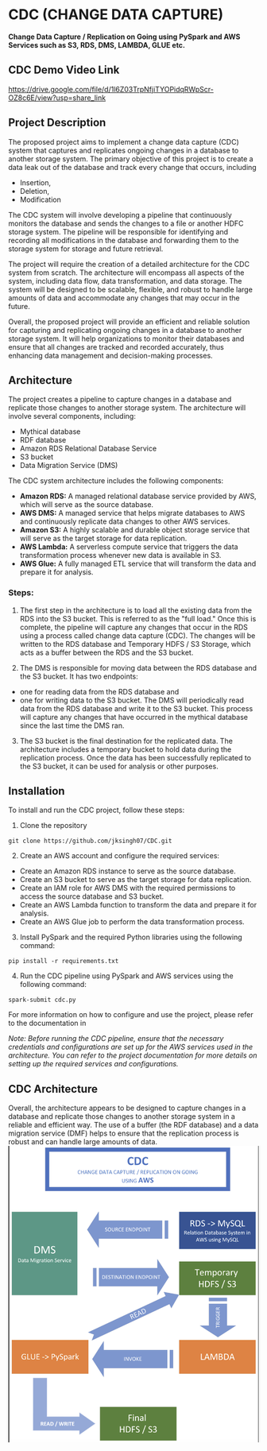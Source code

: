 # CDC (CHANGE DATA CAPTURE)
**Change Data Capture / Replication on Going using PySpark and AWS Services such as S3, RDS, DMS, LAMBDA, GLUE etc.**

## CDC Demo Video Link
https://drive.google.com/file/d/1l6Z03TrpNfjiTYOPidqRWpScr-OZ8c6E/view?usp=share_link

## Project Description

The proposed project aims to implement a change data capture (CDC) system that captures and replicates ongoing changes in a database to another storage system. The primary objective of this project is to create a data leak out of the database and track every change that occurs, including 
- Insertion, 
- Deletion, 
- Modification

The CDC system will involve developing a pipeline that continuously monitors the database and sends the changes to a file or another HDFC storage system. The pipeline will be responsible for identifying and recording all modifications in the database and forwarding them to the storage system for storage and future retrieval.

The project will require the creation of a detailed architecture for the CDC system from scratch. The architecture will encompass all aspects of the system, including data flow, data transformation, and data storage. The system will be designed to be scalable, flexible, and robust to handle large amounts of data and accommodate any changes that may occur in the future.

Overall, the proposed project will provide an efficient and reliable solution for capturing and replicating ongoing changes in a database to another storage system. It will help organizations to monitor their databases and ensure that all changes are tracked and recorded accurately, thus enhancing data management and decision-making processes.


## Architecture

The project creates a pipeline to capture changes in a database and replicate those changes to another storage system. The architecture will involve several components, including:

- Mythical database
- RDF database
- Amazon RDS Relational Database Service
- S3 bucket
- Data Migration Service (DMS)

The CDC system architecture includes the following components:

- **Amazon RDS:** A managed relational database service provided by AWS, which will serve as the source database.
- **AWS DMS:** A managed service that helps migrate databases to AWS and continuously replicate data changes to other AWS services.
- **Amazon S3:** A highly scalable and durable object storage service that will serve as the target storage for data replication.
- **AWS Lambda:** A serverless compute service that triggers the data transformation process whenever new data is available in S3.
- **AWS Glue:** A fully managed ETL service that will transform the data and prepare it for analysis.

### Steps:
1. The first step in the architecture is to load all the existing data from the RDS into the S3 bucket. This is referred to as the "full load." Once this is complete, the pipeline will capture any changes that occur in the RDS using a process called change data capture (CDC). The changes will be written to the RDS database and Temporary HDFS / S3 Storage, which acts as a buffer between the RDS and the S3 bucket.

2. The DMS is responsible for moving data between the RDS database and the S3 bucket. 
It has two endpoints: 
- one for reading data from the RDS database and 
- one for writing data to the S3 bucket. 
The DMS will periodically read data from the RDS database and write it to the S3 bucket. This process will capture any changes that have occurred in the mythical database since the last time the DMS ran.

3. The S3 bucket is the final destination for the replicated data. The architecture includes a temporary bucket to hold data during the replication process. Once the data has been successfully replicated to the S3 bucket, it can be used for analysis or other purposes.


## Installation

To install and run the CDC project, follow these steps:

1. Clone the repository
```
git clone https://github.com/jksingh07/CDC.git
```
2. Create an AWS account and configure the required services:
 - Create an Amazon RDS instance to serve as the source database.
 - Create an S3 bucket to serve as the target storage for data replication.
 - Create an IAM role for AWS DMS with the required permissions to access the source database and S3 bucket.
 - Create an AWS Lambda function to transform the data and prepare it for analysis.
 - Create an AWS Glue job to perform the data transformation process.
3. Install PySpark and the required Python libraries using the following command:
```
pip install -r requirements.txt
```
4. Run the CDC pipeline using PySpark and AWS services using the following command:
```
spark-submit cdc.py
```

For more information on how to configure and use the project, please refer to the documentation in

*Note: Before running the CDC pipeline, ensure that the necessary credentials and configurations are set up for the AWS services used in the architecture. You can refer to the project documentation for more details on setting up the required services and configurations.*

## CDC Architecture
Overall, the architecture appears to be designed to capture changes in a database and replicate those changes to another storage system in a reliable and efficient way. The use of a buffer (the RDF database) and a data migration service (DMF) helps to ensure that the replication process is robust and can handle large amounts of data.
![Change Data Capture Architecture / Replication On going](https://github.com/jksingh07/CDC/blob/main/CDC_Architecture.png)
